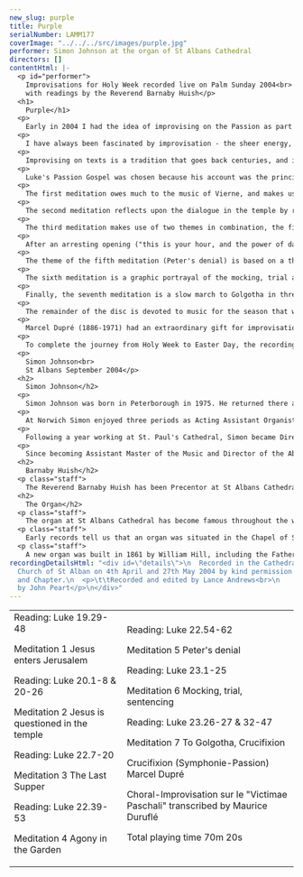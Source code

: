 ```yaml
---
new_slug: purple
title: Purple
serialNumber: LAMM177
coverImage: "../../../src/images/purple.jpg"
performer: Simon Johnson at the organ of St Albans Cathedral
directors: []
contentHtml: |-
  <p id="performer">
    Improvisations for Holy Week recorded live on Palm Sunday 2004<br>
    with readings by the Reverend Barnaby Huish</p>
  <h1>
    Purple</h1>
  <p>
    Early in 2004 I had the idea of improvising on the Passion as part of the observance of Holy Week at St Albans Cathedral; this disc consists mainly of a live recording of the resulting concert that I gave on Palm Sunday, April 4th 2004, which was itself called "Purple". This title refers not only to the predominant colour of Holy Week, but also to the notion that improvisation can be highly colourful.</p>
  <p>
    I have always been fascinated by improvisation - the sheer energy, the unpredictability, the unknown, the nervous tension that is at times unbearable. It is amongst the most exciting organ music to experience, because as a listener you are there at the moment of creation - you are contributing to the atmosphere that shapes the music. It is that energy and atmosphere which I hope is preserved in this recording and the retention of these features was the guiding principle in releasing the readings and meditations exactly as they were heard on the day, rather than attempting to recreate such a specific ambience at another time in a silent cathedral. So tracks 1-14 are all one take.</p>
  <p>
    Improvising on texts is a tradition that goes back centuries, and it is fascinating to track its path from the early alternatim versets of the 15th and 16th centuries to the present day, when Organists are increasingly expected to bring together the moods and themes of the service (readings, sermon &amp; season) whenever the opportunity to extemporise presents itself. Creating music based on texts raises interesting questions: Should one attempt to depict specifics at the risk of being 'gimmicky' or try to portray overall moods with the danger of over-generalising? Should one look back to the work of earlier composers who have 'been there before' or treat the exercise as an entirely personal experience? Aided by some wonderful hymns and an inspiring instrument, both of which lend many ideas, what has been attempted here is an answer to these questions that brings together all of their elements.</p>
  <p>
    Luke's Passion Gospel was chosen because his account was the principal one observed at the Cathedral in 2004. All of the meditations are a reflection on the preceding reading, so, in essence, this is a St Luke Passion for Organ.</p>
  <p>
    The first meditation owes much to the music of Vierne, and makes use of Teschner's chorale melody Valet will ich dir geben (c.1613) - the tune which is now most commonly associated (in this country, at least) with the Palm Sunday words "All glory, laud and honour". Essentially the piece is cast in three sections which can be loosely associated with some sections from the preceding reading: the first section represents the triumphal entry into Jerusalem ("Blessed is the king who comes in the name of the Lord"), whilst the second, minor, section concentrates on some of the darker elements ("My house shall be a house of prayer, but you have made it a den of robbers"). Finally, the grand style of the opening returns, as the last phrase of the melody is played ("All the people were spellbound by what they heard").</p>
  <p>
    The second meditation reflects upon the dialogue in the temple by recreating the imitative chorale-style of German baroque composers. The chorale melody used here is Crüger's Herzliebster Jesu - which we sing to the words "Ah, holy Jesu, how hast thou offended?" (a translation of the original German words). The absence of accompaniment during the cornet cadenza at the end of the movement is reflective of the words "being amazed by his answer, they became silent".</p>
  <p>
    The third meditation makes use of two themes in combination, the first freely devised, and the second being the plainsong hymn Pange Lingua. The overriding aim was to create music that speaks of the love between Jesus and the disciples at the last supper. The sound world is influenced by the music of Tournemire &amp; Duruflé.</p>
  <p>
    After an arresting opening ("this is your hour, and the power of darkness"), the fourth meditation is essentially about prayer, and this is implicit in the rising four-note motif that is heard. Some double pedalling in sevenths that continually fall contributes to the feeling of weight and anguish ("he prayed more earnestly, and his sweat became like great drops of blood").</p>
  <p>
    The theme of the fifth meditation (Peter's denial) is based on a thinly veiled 'cock crow' motif, and the overall effect of the movement is one of betrayal as a haunting dream. Peter's bitterness is portrayed in an oboe chord cluster at the end of the meditation; this same chord also speaks of the terror that is about to ensue.</p>
  <p>
    The sixth meditation is a graphic portrayal of the mocking, trial and sentencing of Jesus and the idea of a frenzied crowd is central to its conception ("but they kept shouting "Crucify, crucify him""). A central section makes use of the famous Tallis tune immortalised in Ralph Vaughan Williams' Fantasia on a theme by Thomas Tallis. Originally it was a passiontide hymn contributed by Tallis to Parker's The Whole Psalter of 1567. In a more modern guise, it is used to F. Pratt Green's words "To mock your reign, O dearest Lord", and this is the sentiment that prevails here.</p>
  <p>
    Finally, the seventh meditation is a slow march to Golgotha in three-time, building towards the crucifixion itself, which is presented in anguished chords and clusters. The Passion Chorale is evident throughout, and is heard most emphatically in a full statement at the end of the movement.</p>
  <p>
    The remainder of the disc is devoted to music for the season that was itself improvised, and later transcribed.</p>
  <p>
    Marcel Dupré (1886-1971) had an extraordinary gift for improvisation that saw him travel the world as one of the finest exponents of the art. The Symphonie-Passion was improvised during his first recital tour of the USA, on December 8th, 1921, at the Wanamaker Department Store in Philadelphia. Dupré later wrote about the performance: "I will never forget that evening, when, having received themes for the improvisation, I found that several of them were plainsong melodies...In a flash I had the vision of a symphony in four movements, the world awaiting for the coming of the Saviour, the Nativity, the Crucifixion, the Resurrection, all of which eventually became my Passion Symphony". Crucifixion falls into three sections: the march to Calvary, the Crucifixion itself, and lastly the vigil at the foot of the Cross. The imagery is particularly graphic.</p>
  <p>
    To complete the journey from Holy Week to Easter Day, the recording concludes with the Choral-Improvisation sur le "Victimae Paschali". Charles Tournemire (1870-1939) was a profoundly religious, mystical man who eventually came to believe that all secular music was a waste of time ("organ music without God is a body without a soul"). Despite his humility, Tournemire was, nevertheless, a massive influence on all who studied with him. Amongst the foremost, and deeply devoted, of his students was Maurice Duruflé, who, in tribute to his master, transcribed five improvisations by Tournemire from a recording made at St Clotilde. "Victimae Paschali" perfectly encapsulates the power and energy of the resurrection and is justly considered to be a cornerstone of the Easter repertoire.</p>
  <p>
    Simon Johnson<br>
    St Albans September 2004</p>
  <h2>
    Simon Johnson</h2>
  <p>
    Simon Johnson was born in Peterborough in 1975. He returned there as chorister and subsequently Head Chorister of the Cathedral from 1986-89. He was awarded a music scholarship to Bloxham School, before going on to hold organ scholarships at Rochester, Norwich, and St Paul's Cathedrals. He holds the organ diplomas of the Royal College of Organists, having won several major prizes at both.</p>
  <p>
    At Norwich Simon enjoyed three periods as Acting Assistant Organist of the Cathedral, during which time he took part in the premieres of works by John Tavener, Philip Wilby and Diana Burrell. His work accompanying both the Girls' Choir and the Cathedral Choir is reflected in two CD recordings, and he played for both choirs on BBC Radio 2, 3, and 4. In addition to his responsibilities at the Cathedral Simon also gained a first class degree from the University of East Anglia, and founded the University Chamber Choir - a twenty-strong ensemble specialising in the performance of contemporary music.</p>
  <p>
    Following a year working at St. Paul's Cathedral, Simon became Director of Music at All Saints' Northampton. His work there involved running the choir of men and boys, and also the separate girls' choir. He made two CD recordings with the choirs on the Lammas label, and undertook tours to France, Germany and Italy.</p>
  <p>
    Since becoming Assistant Master of the Music and Director of the Abbey Girls' Choir at St Albans Cathedral in September 2001, Simon has accompanied the Cathedral Choir on tours to Haarlem, Angers &amp; Rome, and accompanied them on BBC radio and television. With the Girls Choir he has toured the USA, made a highly acclaimed CD recording, sung newly commissioned works, performed to HM The Queen and HRH The Duke of Edinburgh, and undertaken numerous concerts, most recently with Emma Kirkby and London Baroque.</p>
  <h2>
    Barnaby Huish</h2>
  <p class="staff">
    The Reverend Barnaby Huish has been Precentor at St Albans Cathedral since January 2002. Previously he served as a priest in Darlington, County Durham. He is married with two young boys.</p>
  <h2>
    The Organ</h2>
  <p class="staff">
    The organ at St Albans Cathedral has become famous throughout the world due to the St Albans International Organ Festival, founded by Peter Hurford in 1963. The Cathedral organ was rebuilt by Harrison and Harrison in 1962 to a design by Ralph Downes (Organist at Brompton Oratory), working in close collaboration with Peter Hurford (Master of the Music at St Albans Cathedral from 1958 to 1978). The organ is a particularly versatile instrument, capable of reflecting all schools of organ composition, providing the daily accompaniment for the Cathedral Choirs, leading and accompanying congregational singing and being at the centre of the International Organ Festival competitions and concerts.</p>
  <p class="staff">
    Early records tell us that an organ was situated in the Chapel of St Mary in 1380, and that an Organist named Adam was in post in 1302, when John de Maryns was elected Abbot. The distinguished composer Robert Fayrfax was Organist at St Albans Abbey from c1498 to 1502, but records are sketchy until 1820, when Thomas Fowler was appointed. No mention is made of an organ in an inventory dated 1 November 1552, and there is no record of an organ until 1820, when an instrument by Father Smith and John Byfield, originally built by Father Smith for St Dunstan's in the East in 1670, was installed.</p>
  <p class="staff">
    A new organ was built in 1861 by William Hill, including the Father Smith Open Diapason from tenor C. The Abbey Church became the Cathedral of the new Diocese of St Albans in 1877, and in 1908 the organ was rebuilt with new oak cases (still in use today) by the firm of Abbott and Smith of Leeds. The organ was subsequently remodelled by Henry Willis and Son in 1929. It was decided in 1958, however, that the instrument should be completely rebuilt, this time by Harrison and Harrison of Durham. Between 1959 and 1962 services were accompanied by a two-manual organ with 13 speaking stops, placed on the centre of the nave screen. The rebuilt organ was dedicated by the Bishop of St Albans on 18 November 1962. The organ has been modified a little in recent years. In 1972 the nave of the Cathedral was reordered in response to changing liturgical needs, and at this time the manual mixtures were slightly raised in pitch and the console was moved to the centre of the organ loft with the organist facing west. In 1991 the Swell Cymbel was replaced by a three-rank Mixture designed by Mark Venning and Peter Hopps of Harrison and Harrison.</p>
recordingDetailsHtml: "<div id=\"details\">\n  Recorded in the Cathedral and Abbey
  Church of St Alban on 4th April and 27th May 2004 by kind permission of the Dean
  and Chapter.\n  <p>\t\tRecorded and edited by Lance Andrews<br>\n    Cover Photograph
  by John Peart</p>\n</div>"
---
```


<table class="tracktable">
  <tbody>
    <tr>
      <td class="column1">
        <span class="trackname">Reading: </span> <span class="composer">Luke 19.29-48</span>
        <p>
          <span class="trackname">Meditation 1 </span> <span class="composer">Jesus enters Jerusalem</span></p>
        <p>
          <span class="trackname">Reading: </span> <span class="composer">Luke 20.1-8 &amp; 20-26</span></p>
        <p>
          <span class="trackname">Meditation 2 </span> <span class="composer">Jesus is questioned in the temple</span></p>
        <p>
          <span class="trackname">Reading: </span> <span class="composer">Luke 22.7-20</span></p>
        <p>
          <span class="trackname">Meditation 3 </span> <span class="composer">The Last Supper</span></p>
        <p>
          <span class="trackname">Reading: </span> <span class="composer">Luke 22.39-53</span></p>
        <p>
          <span class="trackname">Meditation 4 </span> <span class="composer">Agony in the Garden</span></p>
      </td>
      <td class="column2">
        <span class="trackname">Reading: </span> <span class="composer">Luke 22.54-62</span>
        <p>
          <span class="trackname">Meditation 5 </span> <span class="composer"> Peter's denial</span></p>
        <p>
          <span class="trackname">Reading: </span> <span class="composer">Luke 23.1-25</span></p>
        <p>
          <span class="trackname">Meditation 6 </span> <span class="composer"> Mocking, trial, sentencing</span></p>
        <p>
          <span class="trackname">Reading: </span> <span class="composer">Luke 23.26-27 &amp; 32-47</span></p>
        <p>
          <span class="trackname">Meditation 7 </span> <span class="composer">To Golgotha, Crucifixion</span></p>
        <p>
          <span class="trackname">Crucifixion (Symphonie-Passion) </span> <span class="composer"> Marcel Dupré</span></p>
        <p>
          <span class="trackname">Choral-Improvisation sur le "Victimae Paschali" </span><span class="composer">transcribed by Maurice Duruflé</span></p>
        <p>					<span id="playingtime">Total playing time 70m 20s</span></p>
      </td>
    </tr>
  </tbody>
</table>
